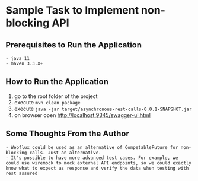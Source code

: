 # Sample Task to Implement non-blocking API

## Prerequisites to Run the Application
```
- java 11
- maven 3.3.X+
```

## How to Run the Application
1. go to the root folder of the project
2. execute `mvn clean package`
3. execute `java -jar target/asynchronous-rest-calls-0.0.1-SNAPSHOT.jar`
4. on browser open [http://localhost:9345/swagger-ui.html](http://localhost:9345/swagger-ui.html)

## Some Thoughts From the Author
```
- Webflux could be used as an alternative of CompetableFuture for non-blocking calls. Just an alternative.
- It's possible to have more advanced test cases. For example, we could use wiremock to mock external API endpoints, so we could exactly know what to expect as response and verify the data when testing with rest assured
```
